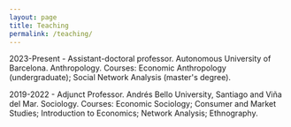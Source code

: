 ```yaml
---
layout: page
title: Teaching
permalink: /teaching/
---
```



2023-Present - Assistant-doctoral professor. Autonomous University of Barcelona. Anthropology. Courses: Economic Anthropology (undergraduate); Social Network Analysis (master's degree).

2019-2022 - Adjunct Professor. Andrés Bello University, Santiago and Viña del Mar. Sociology. Courses: Economic Sociology; Consumer and Market Studies; Introduction to Economics; Network Analysis; Ethnography.
